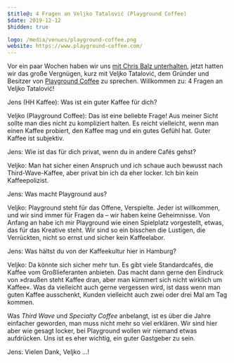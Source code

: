 ```yaml
---
$title@: 4 Fragen an Veljko Tatalović (Playground Coffee)
$date: 2019-12-12
$hidden: true

logo: /media/venues/playground-coffee.png
website: https://www.playground-coffee.com/
---
```


Vor ein paar Wochen haben wir uns [mit Chris Balz unterhalten]([url('/content/posts/20191015.md')]), jetzt hatten wir das große Vergnügen, kurz mit Veljko Tatalović, dem Gründer und Besitzer von [Playground Coffee]([url('/content/roasters/playground.md')]) zu sprechen. Willkommen zu: 4 Fragen an Veljko Tatalović!

Jens (HH Kaffee): Was ist ein guter Kaffee für dich?

Veljko (Playground Coffee): Das ist eine beliebte Frage! Aus meiner Sicht sollte man dies nicht zu kompliziert halten. Es reicht vielleicht, wenn man einen Kaffee probiert, den Kaffee mag und ein gutes Gefühl hat. Guter Kaffee ist subjektiv.

Jens: Wie ist das für dich privat, wenn du in andere Cafés gehst?

Veljko: Man hat sicher einen Anspruch und ich schaue auch bewusst nach Third-Wave-Kaffee, aber privat bin ich da eher locker. Ich bin kein Kaffeepolizist.

Jens: Was macht Playground aus?

Veljko: Playground steht für das Offene, Verspielte. Jeder ist willkommen, und wir sind immer für Fragen da – wir haben keine Geheimnisse. Von Anfang an habe ich mir Playground wie einen Spielplatz vorgestellt, etwas, das für das Kreative steht. Wir sind so ein bisschen die Lustigen, die Verrückten, nicht so ernst und sicher kein Kaffeelabor.

Jens: Was hältst du von der Kaffeekultur hier in Hamburg?

Veljko: Da könnte sich sicher mehr tun. Es gibt viele Standardcafés, die Kaffee vom Großlieferanten anbieten. Das macht dann gerne den Eindruck von »draußen steht Kaffee dran, aber man kümmert sich nicht wirklich um Kaffee«. Was da vielleicht auch gerne vergessen wird, ist dass wenn man guten Kaffee ausschenkt, Kunden vielleicht auch zwei oder drei Mal am Tag kommen.

Was _Third Wave_ und _Specialty Coffee_ anbelangt, ist es über die Jahre einfacher geworden, man muss nicht mehr so viel erklären. Wir sind hier aber wie gesagt locker, bei Playground wollen wir niemand etwas aufdrücken. Uns ist es eher wichtig, ein guter Gastgeber zu sein.

Jens: Vielen Dank, Veljko&nbsp;…!